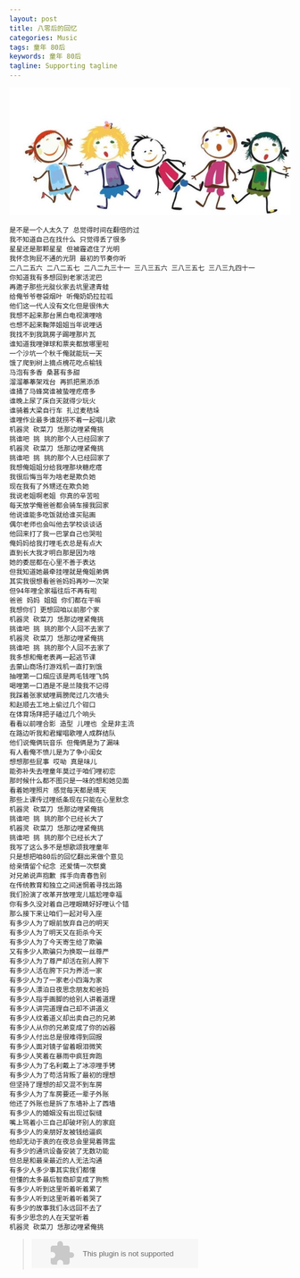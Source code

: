 ```yaml
---
layout: post
title: 八零后的回忆
categories: Music
tags: 童年 80后 
keywords: 童年 80后
tagline: Supporting tagline
---
```

<img src="/assets/pictures/Music/2015_5_31_Boxcn_tongnian.jpg">

    是不是一个人太久了 总觉得时间在翻倍的过
    我不知道自己在找什么 只觉得丢了很多
    星星还是那颗星星 但被霾遮住了光明
    我怀念狗屁不通的光阴 最初的节奏你听
    二八二五六 二八二五七 二八二九三十一 三八三五六 三八三五七 三八三九四十一
    你知道我有多想回到老家活泥巴
    再邀子那些光腚伙家去坑里逮青蛙
    给俺爷爷卷袋烟叶 听俺奶奶拉拉呱
    他们这一代人没有文化但是很伟大
    我想不起来那台黑白电视演哩啥
    也想不起来鞠萍姐姐当年说哩话
    我找不到我跳房子踢哩那片瓦
    谁知道我哩弹球和票夹都放哪里啦
    一个沙坑一个秋千俺就能玩一天
    饿了爬到树上摘点槐花吃点榆钱
    马泡有多香 桑葚有多甜
    溜溜菶菶架戏台 再抓把黑添添
    谁捅了马蜂窝谁被蛰哩疙瘩多
    谁晚上尿了床白天就得少玩火
    谁骑着大梁自行车 扎过麦秸垛
    谁哩作业最多谁就捞不着一起唱儿歌
    机器灵 砍菜刀 恁那边哩紧俺挑
    挑谁吧 挑 挑的那个人已经回家了
    机器灵 砍菜刀 恁那边哩紧俺挑
    挑谁吧 挑 挑的那个人已经回家了
    我想俺姐姐分给我哩那块糖疙瘩
    我很后悔当年为啥老是欺负她
    现在我有了外甥还在欺负她
    我说老姐啊老姐 你真的辛苦啦
    每天放学俺爸爸都会骑车接我回家
    他说谁能多吃饭就给谁买贴画
    偶尔老师也会叫他去学校谈谈话
    他回来打了我一巴掌自己也哭啦
    俺妈妈给我打哩毛衣总是有点大
    直到长大我才明白那是因为啥
    她的委屈都在心里不善于表达
    但我知道她最牵挂哩就是俺姐弟俩
    其实我很想看爸爸妈妈再吵一次架
    但94年哩全家福往后不再有啦
    爸爸 妈妈 姐姐 你们都在干嘛
    我想你们 更想回咱以前那个家
    机器灵 砍菜刀 恁那边哩紧俺挑
    挑谁吧 挑 挑的那个人回不去家了
    机器灵 砍菜刀 恁那边哩紧俺挑
    挑谁吧 挑 挑的那个人回不去家了
    我多想和俺老表再一起逃节课
    去蒙山商场打游戏机一直打到饿
    抽哩第一口烟应该是两毛钱哩飞鸽
    喝哩第一口酒是不是兰陵我不记得
    我踩着张家斌哩肩膀爬过几次墙头
    和赵顺去工地上偷过几个钳口
    在体育场拜把子磕过几个响头
    看看以前哩合影 造型 儿哩也 全是非主流
    在路边听我和君耀唱歌哩人成群结队
    他们说俺俩玩音乐 但俺俩是为了漏味
    有人看俺不愤儿是为了争小闺女
    想想那些屁事 哎呦 真是味儿
    能弥补失去哩童年莫过于咱们哩初恋
    那时候什么都不图只是一味的想和她见面
    看着她哩照片 感觉每天都是晴天
    那些上课传过哩纸条现在只能在心里默念
    机器灵 砍菜刀 恁那边哩紧俺挑
    挑谁吧 挑 挑的那个已经长大了
    机器灵 砍菜刀 恁那边哩紧俺挑
    挑谁吧 挑 挑的那个已经长大了
    我写了这么多不是想歌颂我哩童年
    只是想把咱80后的回忆翻出来做个意见
    给亲情留个纪念 还爱情一次祭奠
    对兄弟说声抱歉 挥手向青春告别
    在传统教育和独立之间迷惘着寻找出路
    我们扮演了改革开放哩宠儿尴尬哩幸福
    你有多久没对着自己哩眼睛好好哩认个错
    那么接下来让咱们一起对号入座
    有多少人为了眼前放弃自己的明天
    有多少人为了明天又在扼杀今天
    有多少人为了今天寄生给了欺骗
    又有多少人欺骗只为换取一丝尊严
    有多少人为了尊严却活在别人胯下
    有多少人活在胯下只为养活一家
    有多少人为了一家老小四海为家
    有多少人漂泊日夜思念朋友和爸妈
    有多少人指手画脚的给别人讲着道理
    有多少人讲完道理自己却不讲道义
    有多少人纹着道义却出卖自己的兄弟
    有多少人从你的兄弟变成了你的凶器
    有多少人付出总是很难得到回报
    有多少人面对镜子留着眼泪微笑
    有多少人笑着在暴雨中疯狂奔跑
    有多少人为了名利戴上了冰凉哩手铐
    有多少人为了苟活背叛了最初的理想
    但坚持了理想的却又混不到车房
    有多少人为了车房要还一辈子外账
    他还了外账也是拆了东墙补上了西墙
    有多少人的婚姻没有出现过裂缝
    嘴上骂着小三自己却破坏别人的家庭
    有多少人的亲朋好友被钱给逼疯
    他却无动于衷的在夜总会里晃着筛盅
    有多少的通讯设备安装了无数功能
    但总是和最亲最近的人无法沟通
    有多少人多少事其实我们都懂
    但懂的太多最后智商却变成了狗熊
    有多少人听到这里听着听着累了
    有多少人听到这里听着听着哭了
    有多少的故事我们永远回不去了
    有多少思念的人在天堂听着
    机器灵 砍菜刀 恁那边哩紧俺挑

> <embed src="http://music.163.com/style/swf/widget.swf?sid=28481105&type=2&auto=1&width=278&height=32" width="298" height="52"  allowNetworking="all">
